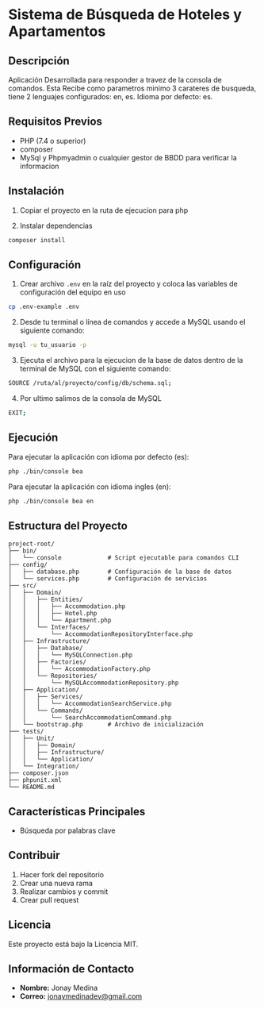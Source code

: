 # Sistema de Búsqueda de Hoteles y Apartamentos

## Descripción

Aplicación Desarrollada para responder a travez de la consola de comandos. Esta Recibe como parametros minimo 3 carateres de busqueda, tiene 2 lenguajes configurados: en, es. Idioma por defecto: es.

## Requisitos Previos

- PHP (7.4 o superior)
- composer
- MySql y Phpmyadmin o cualquier gestor de BBDD para verificar la informacion

## Instalación

1. Copiar el proyecto en la ruta de ejecucion para php

2. Instalar dependencias

```bash
composer install
```

## Configuración

1. Crear archivo `.env` en la raíz del proyecto y coloca las variables de configuración del equipo en uso

```sh
cp .env-example .env
```

2. Desde tu terminal o línea de comandos y accede a MySQL usando el siguiente comando:

```sh
mysql -u tu_usuario -p
```

3. Ejecuta el archivo para la ejecucion de la base de datos dentro de la terminal de MySQL con el siguiente comando:

```sh
SOURCE /ruta/al/proyecto/config/db/schema.sql;
```

4. Por ultimo salimos de la consola de MySQL

```sh
EXIT;
```

## Ejecución

Para ejecutar la aplicación con idioma por defecto (es):

```bash
php ./bin/console bea
```

Para ejecutar la aplicación con idioma ingles (en):

```bash
php ./bin/console bea en
```

## Estructura del Proyecto

```text
project-root/
├── bin/
│   └── console             # Script ejecutable para comandos CLI
├── config/
│   ├── database.php        # Configuración de la base de datos
│   └── services.php        # Configuración de servicios
├── src/
│   ├── Domain/
│   │   ├── Entities/
│   │   │   ├── Accommodation.php
│   │   │   ├── Hotel.php
│   │   │   └── Apartment.php
│   │   └── Interfaces/
│   │       └── AccommodationRepositoryInterface.php
│   ├── Infrastructure/
│   │   ├── Database/
│   │   │   └── MySQLConnection.php
│   │   ├── Factories/
│   │   │   └── AccommodationFactory.php
│   │   └── Repositories/
│   │       └── MySQLAccommodationRepository.php
│   ├── Application/
│   │   ├── Services/
│   │   │   └── AccommodationSearchService.php
│   │   └── Commands/
│   │       └── SearchAccommodationCommand.php
│   └── bootstrap.php       # Archivo de inicialización
├── tests/
│   ├── Unit/
│   │   ├── Domain/
│   │   ├── Infrastructure/
│   │   └── Application/
│   └── Integration/
├── composer.json
├── phpunit.xml
└── README.md
```

## Características Principales

- Búsqueda por palabras clave

## Contribuir

1. Hacer fork del repositorio
2. Crear una nueva rama
3. Realizar cambios y commit
4. Crear pull request

## Licencia

Este proyecto está bajo la Licencia MIT.

## Información de Contacto

- **Nombre:** Jonay Medina
- **Correo:** [jonaymedinadev@gmail.com](mailto:jonaymedinadev@gmail.com)